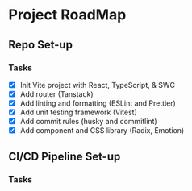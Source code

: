 # Project RoadMap

## Repo Set-up

### Tasks

- [x] Init Vite project with React, TypeScript, & SWC
- [x] Add router (Tanstack)
- [x] Add linting and formatting (ESLint and Prettier)
- [x] Add unit testing framework (Vitest)
- [x] Add commit rules (husky and commitlint)
- [x] Add component and CSS library (Radix, Emotion)

## CI/CD Pipeline Set-up

### Tasks

##
